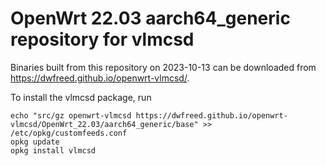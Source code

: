 OpenWrt 22.03 aarch64_generic repository for vlmcsd
========

Binaries built from this repository on 2023-10-13 can be downloaded from <https://dwfreed.github.io/openwrt-vlmcsd/>.

To install the vlmcsd package, run

```
echo "src/gz openwrt-vlmcsd https://dwfreed.github.io/openwrt-vlmcsd/OpenWrt_22.03/aarch64_generic/base" >> /etc/opkg/customfeeds.conf
opkg update
opkg install vlmcsd
```
